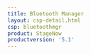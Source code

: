 ```yaml
---
title: Bluetooth Manager
layout: csp-detail.html
csp: bluetoothmgr
product: StageNow
productversion: '5.1'
---
```








